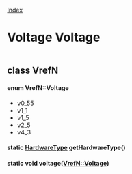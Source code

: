 [Index](../../index.hpp.md#index)

# Voltage Voltage

```c++
```

## class VrefN

#### enum VrefN::Voltage
* v0_55
* v1_1
* v1_5
* v2_5
* v4_3

#### static [HardwareType](hardwaretype.hpp.md#enum-hardwaretype) getHardwareType()

#### static void voltage([VrefN::Voltage](vref.hpp.md#enum-vrefnvoltage))

